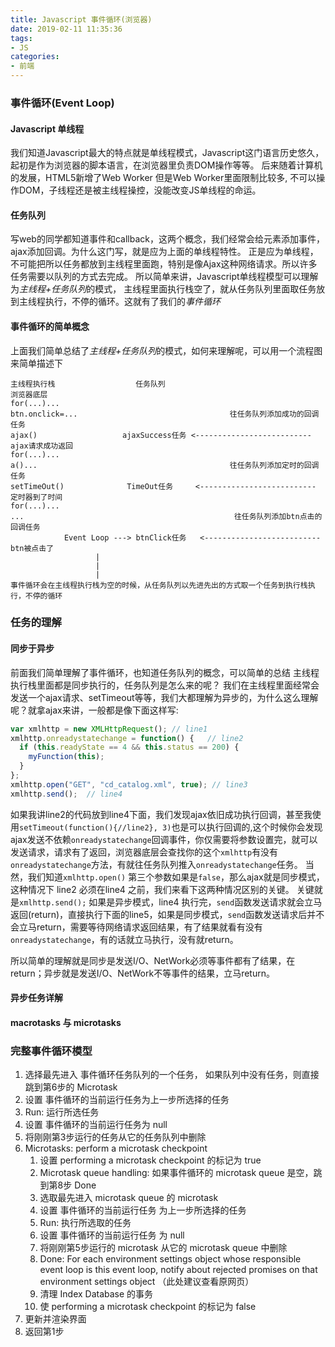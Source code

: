 ```yaml
---
title: Javascript 事件循环(浏览器)
date: 2019-02-11 11:35:36
tags:
- JS
categories:
- 前端
---
```


### 事件循环(Event Loop)
#### Javascript 单线程
我们知道Javascript最大的特点就是单线程模式，Javascript这门语言历史悠久，起初是作为浏览器的脚本语言，在浏览器里负责DOM操作等等。
后来随着计算机的发展，HTML5新增了Web Worker 但是Web Worker里面限制比较多, 不可以操作DOM，子线程还是被主线程操控，没能改变JS单线程的命运。

<!-- more -->

#### 任务队列
写web的同学都知道事件和callback，这两个概念，我们经常会给元素添加事件，ajax添加回调。为什么这门写，就是应为上面的单线程特性。
正是应为单线程，不可能把所以任务都放到主线程里面跑，特别是像Ajax这种网络请求。所以许多任务需要以队列的方式去完成。
所以简单来讲，Javascript单线程模型可以理解为*主线程+任务队列*的模式， 主线程里面执行栈空了，就从任务队列里面取任务放到主线程执行，不停的循环。这就有了我们的*事件循环*

#### 事件循环的简单概念
上面我们简单总结了*主线程+任务队列*的模式，如何来理解呢，可以用一个流程图来简单描述下
```
主线程执行栈                  任务队列                                      浏览器底层
for(...)...
btn.onclick=...                                  往任务队列添加成功的回调任务
ajax()                   ajaxSuccess任务 <--------------------------  ajax请求成功返回
for(...)...                           
a()...                                           往任务队列添加定时的回调任务
setTimeOut()              TimeOut任务     <--------------------------  定时器到了时间
for(...)...                           
...                                               往任务队列添加btn点击的回调任务
            Event Loop ---> btnClick任务   <--------------------------  btn被点击了
                   |
                   |
                   |
事件循环会在主线程执行栈为空的时候，从任务队列以先进先出的方式取一个任务到执行栈执行，不停的循环
```


### 任务的理解
#### 同步于异步
前面我们简单理解了事件循环，也知道任务队列的概念，可以简单的总结 主线程执行栈里面都是同步执行的，任务队列是怎么来的呢？
我们在主线程里面经常会发送一个ajax请求、setTimeout等等，我们大都理解为异步的，为什么这么理解呢？就拿ajax来讲，一般都是像下面这样写:
```javascript
var xmlhttp = new XMLHttpRequest(); // line1
xmlhttp.onreadystatechange = function() {   // line2
  if (this.readyState == 4 && this.status == 200) {
    myFunction(this);
  }
};
xmlhttp.open("GET", "cd_catalog.xml", true); // line3
xmlhttp.send();  // line4
```
如果我讲line2的代码放到line4下面，我们发现ajax依旧成功执行回调，甚至我使用`setTimeout(function(){//line2}, 3)`也是可以执行回调的,这个时候你会发现ajax发送不依赖`onreadystatechange`回调事件，你仅需要将参数设置完，就可以发送请求，请求有了返回，浏览器底层会查找你的这个`xmlhttp`有没有`onreadystatechange`方法，有就往任务队列推入`onreadystatechange`任务。
当然，我们知道`xmlhttp.open()` 第三个参数如果是`false`，那么ajax就是同步模式，这种情况下 line2 必须在line4 之前，我们来看下这两种情况区别的关键。
关键就是`xmlhttp.send();` 如果是异步模式，line4 执行完，`send`函数发送请求就会立马返回(return)，直接执行下面的line5，如果是同步模式，`send`函数发送请求后并不会立马return，需要等待网络请求返回结果，有了结果就看有没有`onreadystatechange`，有的话就立马执行，没有就return。

所以简单的理解就是同步是发送I/O、NetWork必须等事件都有了结果，在return；异步就是发送I/O、NetWork不等事件的结果，立马return。


#### 异步任务详解


#### macrotasks 与 microtasks



### 完整事件循环模型
1. 选择最先进入 事件循环任务队列的一个任务， 如果队列中没有任务，则直接跳到第6步的 Microtask
2. 设置 事件循环的当前运行任务为上一步所选择的任务
3. Run: 运行所选任务
4. 设置 事件循环的当前运行任务为 null
5. 将刚刚第3步运行的任务从它的任务队列中删除
6. Microtasks: perform a microtask checkpoint   
    1. 设置 performing a microtask checkpoint 的标记为 true
    2. Microtask queue handling: 如果事件循环的 microtask queue 是空，跳到第8步 Done
    3. 选取最先进入 microtask queue 的 microtask
    4. 设置 事件循环的当前运行任务 为上一步所选择的任务
    5. Run: 执行所选取的任务
    6. 设置 事件循环的当前运行任务 为 null
    7. 将刚刚第5步运行的 microtask 从它的 microtask queue 中删除
    8. Done: For each environment settings object whose responsible event loop is this event loop, notify about rejected promises on that environment settings object （此处建议查看原网页）
    9. 清理 Index Database 的事务
    10. 使 performing a microtask checkpoint 的标记为 false
7. 更新并渲染界面
8. 返回第1步
